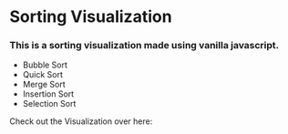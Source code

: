 # Sorting Visualization
### This is a sorting visualization made using vanilla javascript.

- Bubble Sort
- Quick Sort
- Merge Sort
- Insertion Sort
- Selection Sort

Check out the Visualization over here: 
